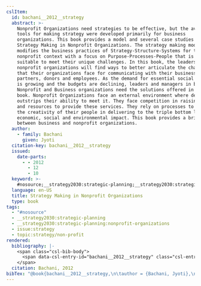```yaml
---
cslItem:
  id: bachani__2012__strategy
  abstract: >-
    Nonprofit Organizations need strategies to be effective, but the available
    tools for making strategy were developed primarily for business
    organizations. This book provides a model and several case studies for
    Strategy Making in Nonprofit Organizations. The strategy making model
    modifies the business practices of Strategy-Structure-Systems for the
    nonprofit context with a focus on Purpose-Processes-People that is more
    suitable to meet their unique challenges. In this book, the leaders of
    nonprofit organizations will find ways to better articulate the challenges
    that their organizations face for communicating with their business
    partners, donors and employees. As the demand for essential social services
    is growing and the budgets are declining, leaders and managers in both
    Nonprofit and Business organizations need the solutions offered in this
    book. Nonprofit Organizations face an external environment where demand
    outstrips their ability to meet it. They face competition in raising funds
    and resources to provide these services. They rely on processes to harness
    the creativity of their people in delivering to the triple bottom line of
    economic, social and environmental impact. This book provides a bridge
    between business and nonprofit organizations.
  author:
    - family: Bachani
      given: Jyoti
  citation-key: bachani__2012__strategy
  issued:
    date-parts:
      - - 2012
        - 12
        - 10
  keyword: >-
    #nosource;__strategy2030:strategic-planning;__strategy2030:strategic-planning:nonprofit-organizations;collection::strategy::non-profit
  language: en-US
  title: Strategy Making in Nonprofit Organizations
  type: book
tags:
  - "#nosource"
  - __strategy2030:strategic-planning
  - __strategy2030:strategic-planning:nonprofit-organizations
  - issue:strategy
  - topic:strategy/non-profit
rendered:
  bibliography: |-
    <span class="csl-bib-body">
      <span data-csl-entry-id="bachani__2012__strategy" class="csl-entry">Bachani, J. 2012. <i>Strategy Making in Nonprofit Organizations</i>.</span>
    </span>
  citation: Bachani, 2012
bibTex: "@book{bachani__2012__strategy,\n\tauthor = {Bachani, Jyoti},\n\tyear = {2012},\n\tmonth = {dec 10},\n\ttitle = {Strategy {Making} in {Nonprofit} {Organizations}},\n}\n\n"
---
```

